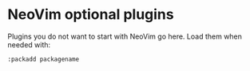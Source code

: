 # NeoVim optional plugins

Plugins you do not want to start with NeoVim go here. Load them when needed with:

```text
:packadd packagename
```
